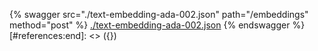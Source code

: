 [#references:start]: <> ({ "template": "openapi" })
{% swagger src="./text-embedding-ada-002.json" path="/embeddings" method="post" %}
[./text-embedding-ada-002.json](./text-embedding-ada-002.json)
{% endswagger %}
[#references:end]: <> ({})